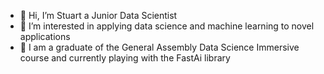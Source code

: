 - 👋 Hi, I’m Stuart a Junior Data Scientist
- 👀 I’m interested in applying data science and machine learning to novel applications
- 🌱 I am a graduate of the General Assembly Data Science Immersive course and currently playing with the FastAi library 
